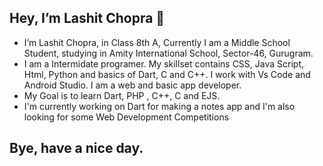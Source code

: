## Hey, I’m Lashit Chopra 👋

- I’m Lashit Chopra, in Class 8th A, Currently I am a Middle School Student, studying in Amity International School, Sector-46, Gurugram.
- I am a Intermidate programer. My skillset contains CSS, Java Script, Html, Python and basics of Dart, C and C++. I work with Vs Code and Android Studio.
I am a web and basic app developer.
- My Goal is to learn Dart, PHP , C++, C and EJS.
- I'm currently working on Dart for making a notes app and I'm also looking for some Web Development Competitions
## Bye, have a nice day.
